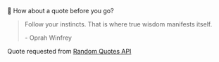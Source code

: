 📣 How about a quote before you go?

> Follow your instincts. That is where true wisdom manifests itself.
>
> <p>- Oprah Winfrey</p>

Quote requested from [Random Quotes API](https://github.com/lukePeavey/quotable)
